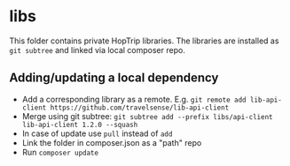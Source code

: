# libs
This folder contains private HopTrip libraries. The libraries are
installed as `git subtree` and linked via local composer repo.

## Adding/updating a local dependency
* Add a corresponding library as a remote. E.g. `git remote add lib-api-client https://github.com/travelsense/lib-api-client`
* Merge using git subtree: `git subtree add --prefix libs/api-client lib-api-client 1.2.0 --squash`
* In case of update use `pull` instead of `add`
* Link the folder in composer.json as a "path" repo
* Run `composer update`
